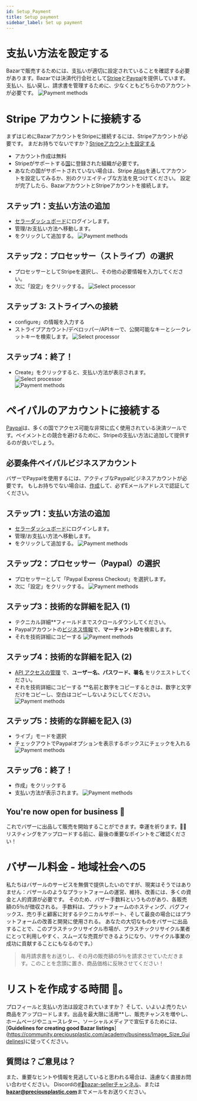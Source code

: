 ```yaml
--- 
id: Setup_Payment 
title: Setup payment 
sidebar_label: Set up payment 
--- 
```

<style> 
:root { 
  --highlight: #f7b77b; 
  --hover: #f7b77b; 
} 
</style> 
# 支払い方法を設定する 
Bazarで販売するためには、支払いが適切に設定されていることを確認する必要があります。Bazarでは決済代行会社として[Stripe](https://stripe.com/en-gb-de)と[Paypal](https://paypal.com/)を提供しています。支払い、払い戻し、請求書を管理するために、少なくともどちらかのアカウントが必要です。 
![Payment methods](../assets/Business/Stripelogo.png) 
# Stripe アカウントに接続する 
まずはじめにBazarアカウントをStripeに接続するには、Stripeアカウントが必要です。 
まだお持ちでないですか？[Stripeアカウントを設定する](https://dashboard.stripe.com/register) 
- アカウント作成は無料 
- Stripeがサポートする[国](https://stripe.com/global)に登録された組織が必要です。 
- あなたの国がサポートされていない場合は、Stripe [Atlas](https://stripe.com/atlas)を通してアカウントを設定してみるか、別のクリエイティブな方法を見つけてください。 
設定が完了したら、BazarアカウントとStripeアカウントを接続します。 
## ステップ1：支払い方法の追加 
- [セラーダッシュボード](https://newbazar.preciousplastic.com/my_admin_panel.php)にログインします。 
- 管理/お支払い方法へ移動します。 
- をクリックして追加する。 
![Payment methods](../assets/Business/Set%20up%20payment-1-payment%20methods.png) 
## ステップ2：プロセッサー（ストライプ）の選択 
- プロセッサーとしてStripeを選択し、その他の必要情報を入力してください。 
- 次に「設定」をクリックする。 
![Select processor](../assets/Business/Set%20up%20payment-2-add%20method.png) 
## ステップ 3: ストライプへの接続 
- configure」の情報を入力する 
- ストライプアカウント/デベロッパー/APIキーで、公開可能なキーとシークレットキーを検索します。 
![Select processor](../assets/Business/Set%20up%20payment-3-Config.png) 
## ステップ4：終了！ 
- Create」をクリックすると、支払い方法が表示されます。 
![Select processor](../assets/Business/Set%20up%20payment-4-create.png)  
![Payment methods](../assets/Business/Paypallogo.png) 
# ペイパルのアカウントに接続する 
[Paypal](https://paypal.com/)は、多くの国でアクセス可能な非常に広く使用されている決済ツールです。ペイメントとの競合を避けるために、Stripeの支払い方法に追加して提供するのが良いでしょう。 
## 必要条件ペイパルビジネスアカウント 
バザーでPaypalを使用するには、アクティブなPaypalビジネスアカウントが必要です。 
もしお持ちでない場合は、[作成](https://www.paypal.com/bizsignup/#/checkAccount)して、必ずEメールアドレスで認証してください。 
## ステップ1：支払い方法の追加 
- [セラーダッシュボード](https://newbazar.preciousplastic.com/my_admin_panel.php)にログインします。 
- 管理/お支払い方法へ移動します。 
- をクリックして追加する。 
![Payment methods](../assets/Business/Set%20up%20payment-1-payment%20methods.png) 
## ステップ2：プロセッサー（Paypal）の選択 
- プロセッサーとして「Paypal Express Checkout」を選択します。 
- 次に「設定」をクリックする。 
![Payment methods](../assets/Business/Set_up_paypal_1.png) 
## ステップ3：技術的な詳細を記入 (1) 
- テクニカル詳細**フィールドまでスクロールダウンしてください。 
- Paypalアカウントの[ビジネス情報](https://www.paypal.com/businessmanage/account/aboutBusiness)で、**マーチャントID**を検索します。 
- それを技術詳細にコピーする 
![Payment methods](../assets/Business/Set_up_paypal_2.png) 
## ステップ4：技術的な詳細を記入 (2) 
- [API アクセスの管理](https://www.paypal.com/businessprofile/mytools/apiaccess/firstparty) で、**ユーザー名、パスワード、署名** をリクエストしてください。 
- それを技術詳細にコピーする 
**名前と数字をコピーするときは、数字と文字だけをコピーし、空白はコピーしないようにしてください。 
![Payment methods](../assets/Business/Set_up_paypal_3.png) 
## ステップ5：技術的な詳細を記入 (3) 
- ライブ」モードを選択 
- チェックアウトでPaypalオプションを表示するボックスにチェックを入れる 
![Payment methods](../assets/Business/Set_up_paypal_5.png) 
## ステップ6：終了！ 
- 作成」をクリックする 
- 支払い方法が表示されます。 
![Payment methods](../assets/Business/Set_up_paypal_4.png) 
## You're now open for business 🎉 ## 
これでバザーに出品して販売を開始することができます。幸運を祈ります。🙌🏼 リスティングをアップロードする前に、最後の重要なポイントをご確認ください！ 
# バザール料金 - 地域社会への5 
私たちはバザールのサービスを無償で提供したいのですが、現実はそうではありません：バザールのようなプラットフォームの運営、維持、改善には、多くの資金と人的資源が必要です。 
そのため、バザー手数料というものがあり、各販売額の5％が徴収される。 
手数料は、プラットフォームのホスティング、バグフィックス、売り手と顧客に対するテクニカルサポート、そして最良の場合にはプラットフォームの改善と開発に使用される。 
あなたの大切なものをバザーに出品することで、このプラスチックリサイクル市場が、プラスチックリサイクル業者にとって利用しやすく、スムーズな売買ができるようになり、リサイクル事業の成功に貢献することにもなるのです。） 
> 毎月請求書をお送りし、その月の販売額の5％を請求させていただきます。このことを念頭に置き、商品価格に反映させてください！ 
# リストを作成する時間 🎁。 
プロフィールと支払い方法は設定されていますか？ 
そして、いよいよ売りたい商品をアップロードします。出品を最大限に活用**し、販売チャンスを増やし、ホームページやニュースレター、ソーシャルメディアで宣伝するためには、[**Guidelines for creating good Bazar listings**] (https://community.preciousplastic.com/academy/business/Image_Size_Guidelines)に従ってください。 
## 質問は？ご意見は？ 
また、重要なヒントや情報を見逃していると思われる場合は、遠慮なく直接お問い合わせください。 
Discordの[#🙌bazar-sellerチャンネル](https://discord.gg/2E93VxB3CD)、または**bazar@preciousplastic.com**までメールをお送りください。 
